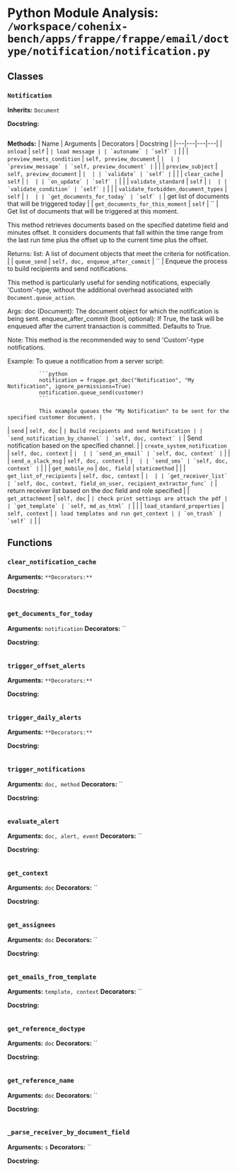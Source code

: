 # Python Module Analysis: `/workspace/cohenix-bench/apps/frappe/frappe/email/doctype/notification/notification.py`

## Classes

### `Notification`
**Inherits:** `Document`


**Docstring:**
```

```

**Methods:**
| Name | Arguments | Decorators | Docstring |
|---|---|---|---|
| `onload` | `self` | `` | load message |
| `autoname` | `self` | `` |  |
| `preview_meets_condition` | `self, preview_document` | `` |  |
| `preview_message` | `self, preview_document` | `` |  |
| `preview_subject` | `self, preview_document` | `` |  |
| `validate` | `self` | `` |  |
| `clear_cache` | `self` | `` |  |
| `on_update` | `self` | `` |  |
| `validate_standard` | `self` | `` |  |
| `validate_condition` | `self` | `` |  |
| `validate_forbidden_document_types` | `self` | `` |  |
| `get_documents_for_today` | `self` | `` | get list of documents that will be triggered today |
| `get_documents_for_this_moment` | `self` | `` | Get list of documents that will be triggered at this moment.

This method retrieves documents based on the specified datetime field and minutes offset.
It considers documents that fall within the time range from the last run time plus the offset
up to the current time plus the offset.

Returns:
        list: A list of document objects that meet the criteria for notification. |
| `queue_send` | `self, doc, enqueue_after_commit` | `` | Enqueue the process to build recipients and send notifications.

This method is particularly useful for sending notifications, especially 'Custom'-type,
without the additional overhead associated with `Document.queue_action`.

Args:
              doc (Document): The document object for which the notification is being sent.
              enqueue_after_commit (bool, optional): If True, the task will be enqueued after
                the current transaction is committed. Defaults to True.

Note:
              This method is the recommended way to send 'Custom'-type notifications.

Example:
              To queue a notification from a server script:

              ```python
              notification = frappe.get_doc("Notification", "My Notification", ignore_permissions=True)
              notification.queue_send(customer)
              ```

              This example queues the "My Notification" to be sent for the specified customer document. |
| `send` | `self, doc` | `` | Build recipients and send Notification |
| `send_notification_by_channel` | `self, doc, context` | `` | Send notification based on the specified channel. |
| `create_system_notification` | `self, doc, context` | `` |  |
| `send_an_email` | `self, doc, context` | `` |  |
| `send_a_slack_msg` | `self, doc, context` | `` |  |
| `send_sms` | `self, doc, context` | `` |  |
| `get_mobile_no` | `doc, field` | `staticmethod` |  |
| `get_list_of_recipients` | `self, doc, context` | `` |  |
| `get_receiver_list` | `self, doc, context, field_on_user, recipient_extractor_func` | `` | return receiver list based on the doc field and role specified |
| `get_attachment` | `self, doc` | `` | check print settings are attach the pdf |
| `get_template` | `self, md_as_html` | `` |  |
| `load_standard_properties` | `self, context` | `` | load templates and run get_context |
| `on_trash` | `self` | `` |  |





## Functions

### `clear_notification_cache`
**Arguments:** ``
**Decorators:** ``

**Docstring:**
```

```
### `get_documents_for_today`
**Arguments:** `notification`
**Decorators:** ``

**Docstring:**
```

```
### `trigger_offset_alerts`
**Arguments:** ``
**Decorators:** ``

**Docstring:**
```

```
### `trigger_daily_alerts`
**Arguments:** ``
**Decorators:** ``

**Docstring:**
```

```
### `trigger_notifications`
**Arguments:** `doc, method`
**Decorators:** ``

**Docstring:**
```

```
### `evaluate_alert`
**Arguments:** `doc, alert, event`
**Decorators:** ``

**Docstring:**
```

```
### `get_context`
**Arguments:** `doc`
**Decorators:** ``

**Docstring:**
```

```
### `get_assignees`
**Arguments:** `doc`
**Decorators:** ``

**Docstring:**
```

```
### `get_emails_from_template`
**Arguments:** `template, context`
**Decorators:** ``

**Docstring:**
```

```
### `get_reference_doctype`
**Arguments:** `doc`
**Decorators:** ``

**Docstring:**
```

```
### `get_reference_name`
**Arguments:** `doc`
**Decorators:** ``

**Docstring:**
```

```
### `_parse_receiver_by_document_field`
**Arguments:** `s`
**Decorators:** ``

**Docstring:**
```

```


